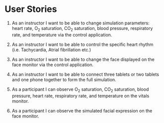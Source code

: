 # User Stories

1. As an instructor I want to be able to change simulation parameters: heart
rate, O<sub>2</sub> saturation, CO<sub>2</sub> saturation, blood pressure,
respiratory rate, and temperature via the control application.

1. As an instructor I want to be able to control the specific heart rhythm (i.e. Tachycardia, Atrial fibrillation etc.)

1. As an instructor I want to be able to change the face displayed on the
face monitor via the control application.

1. As an instructor I want to be able to connect three tablets or two tablets
and one phone together to form the full simulation.

1. As a participant I can observe O<sub>2</sub> saturation, CO<sub>2</sub>
saturation, blood pressure, heart rate, respiratory rate, and temperature on the
vitals monitor.

1. As a participant I can observe the simulated facial expression on the face
monitor.
